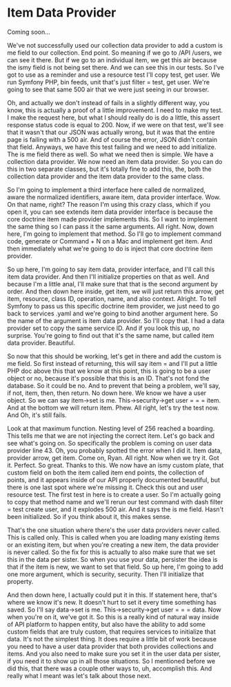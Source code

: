 # Item Data Provider

Coming soon...

We've not successfully used our collection data provider to add a custom is me field
to our collection. End point. So meaning if we go to /API /users, we can see it
there. But if we go to an individual item, we get this air because the ismy field is
not being set there. And we can see this in our tests. So I've got to use as a
reminder and use a resource test I'll copy test, get user. We run Symfony PHP, bin
feeds, unit that's just filter = test, get user. We're going to see that same 500 air
that we were just seeing in our browser.

Oh, and actually we don't instead of fails in a slightly different way, you know,
this is actually a proof of a little improvement. I need to make my test. I make the
request here, but what I should really do is do a little, this assert response status
code is equal to 200. Now, if we were on that test, we'll see that it wasn't that our
JSON was actually wrong, but it was that the entire page is failing with a 500 air.
And of course the error, JSON didn't contain that field. Anyways, we have this test
failing and we need to add initialize. The is me field there as well. So what we need
then is simple. We have a collection data provider. We now need an item data
provider. So you can do this in two separate classes, but it's totally fine to add
this, the, both the collection data provider and the item data provider to the same
class.

So I'm going to implement a third interface here called de normalized, aware the
normalized identifiers, aware item, data provider interface. Wow. On that name,
right? The reason I'm using this crazy class, which if you open it, you can see
extends item data provider interface is because the core doctrine item made provider
implements this. So I want to implement the same thing so I can pass it the same
arguments. All right. Now, down here, I'm going to implement that method. So I'll go
to implement command code, generate or Command + N on a Mac and implement get item.
And then immediately what we're going to do is inject that core doctrine item
provider.

So up here, I'm going to say item data, provider interface, and I'll call this item
data provider. And then I'll initialize properties on that as well. And because I'm a
little anal, I'll make sure that that is the second argument by order. And then down
here inside, get item, we will just return this arrow, get item, resource, class ID,
operation, name, and also context. Alright. To tell Symfony to pass us this specific
doctrine item provider, we just need to go back to services .yaml and we're going to
bind another argument here. So the name of the argument is item data provider. So
I'll copy that. I had a data provider set to copy the same service ID. And if you
look this up, no surprise. You're going to find out that it's the same name, but
called item data provider. Beautiful.

So now that this should be working, let's get in there and add the custom is me
field. So first instead of returning, this will say item = and I'll put a little PHP
doc above this that we know at this point, this is going to be a user object or no,
because it's possible that this is an ID. That's not fond the database. So it could
be no. And to prevent that being a problem, we'll say, if not, item, then, then
return. No down here. We know we have a user object. So we can say item->set is me.
This->security->get user = = = item. And at the bottom we will return item. Phew. All
right, let's try the test now. And Oh, it's still fails.

Look at that maximum function. Nesting level of 256 reached a boarding. This tells me
that we are not injecting the correct item. Let's go back and see what's going on. So
specifically the problem is coming on user data provider line 43. Oh, you probably
spotted the error when I did it. Item data, provider arrow, get item. Come on, Ryan.
All right. Now when we try it. Got it. Perfect. So great. Thanks to this. We now have
an ismy custom plate, that custom field on both the item called item end points, the
collection of points, and it appears inside of our API properly documented beautiful,
but there is one last spot where we're missing it. Check this out and user resource
test. The first test in here is to create a user. So I'm actually going to copy that
method name and we'll rerun our test command with dash filter = test create user, and
it explodes 500 air. And it says the is me field. Hasn't been initialized. So if you
think about it, this makes sense.

That's the one situation where there's the user data providers never called. This is
called only. This is called when you are loading many existing items or an existing
item, but when you're creating a new item, the data provider is never called. So the
fix for this is actually to also make sure that we set this in the data per sister.
So when you use your data, persister the idea is that if the item is new, we want to
set that field. So up here, I'm going to add one more argument, which is security,
security. Then I'll initialize that property.

And then down here, I actually could put it in this. If statement here, that's where
we know it's new. It doesn't hurt to set it every time something has saved. So I'll
say data->set is me. This->security->get user = = = data. Now when you're on it,
we've got it. So this is a really kind of natural way inside of API platform to
happen entity, but also have the ability to add some custom fields that are truly
custom, that requires services to initialize that data. It's not the simplest thing.
It does require a little bit of work because you need to have a user data provider
that both provides collections and items. And you also need to make sure you set it
in the user data per sister, if you need it to show up in all those situations. So I
mentioned before we did this, that there was a couple other ways to, uh, accomplish
this. And really what I meant was let's talk about those next.

